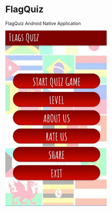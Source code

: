 # FlagQuiz
FlagQuiz Android Native Application

<img src="https://github.com/MobMaxime/FlagQuiz/blob/master/Extra/flagquiz.gif" width="320" alt="FlagQuiz" />
<br/><br/>
